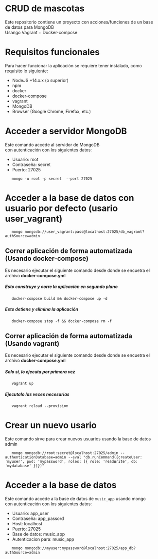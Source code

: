 # CRUD de mascotas
Este repositorio contiene un proyecto con acciones/funciones de un base de datos para MongoDB <br>
Usango Vagrant + Docker-compose

# Requisitos funcionales
Para hacer funcionar la aplicación se requiere tener instalado, como requisito lo siguiente:
* NodeJS +14.x.x (o superior)
* npm
* docker
* docker-compose
* vagrant
* MongoDB
* Browser (Google Chrome, Firefox, etc.)

# Acceder a servidor MongoDB
Este comando accede al servidor de MongoDB <br>
con autenticación con los siguientes datos:
+  Usuario: root
+  Contraseña: secret
+  Puerto: 27025
  
```shell
   mongo -u root -p secret  --port 27025
```

# Acceder a la base de datos con usuario por defecto (usario user_vagrant)

```shell
   mongo mongodb://user_vagrant:pass@localhost:27025/db_vagrant?authSource=admin
```


## Correr aplicación de forma automatizada (Usando docker-compose)
Es necesario ejecutar el siguiente comando desde donde se encuetra el archivo **docker-compose.yml** 

##### Esto construye y corre la aplicación en segundo plano
```shell
   docker-compose build && docker-compose up -d
```

##### Esto detiene y elimina la aplicación
```shell
   docker-compose stop -f && docker-compose rm -f
```

## Correr aplicación de forma automatizada (Usando vagrant)
Es necesario ejecutar el siguiente comando desde donde se encuetra el archivo **docker-compose.yml** 

##### Solo si, lo ejecuta por primera vez
```shell
   vagrant up 
```

##### Ejecutalo las veces necesarias
```shell
   vagrant reload --provision
```

# Crear un nuevo usario
Este comando sirve para crear nuevos usuarios usando la base de datos admin
```shell
   mongo mongodb://root:secret@localhost:27025/admin --authenticationDatabase=admin --eval "db.runCommand({createUser: 'myuser', pwd: 'mypassword', roles: [{ role: 'readWrite', db: 'mydatabase' }]})"
```

# Acceder a la base de datos
Este comando accede a la base de datos de `music_app` usando mongo <br>
con autenticación con los siguientes datos:
+  Usuario: app_user
+  Contraseña: app_passord
+  Host: localhost
+  Puerto: 27025
+  Base de datos: music_app
+  Autenticacion para: music_app

```shell
   mongo mongodb://myuser:mypassword@localhost:27025/app_db?authSource=admin
```